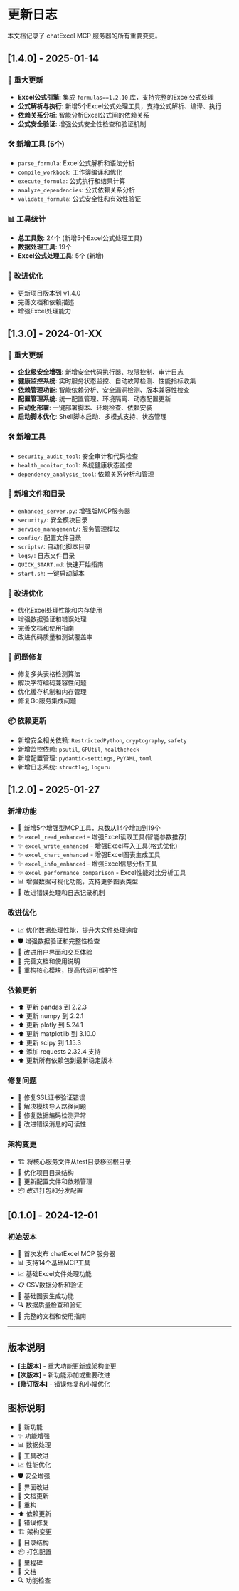 # 更新日志

本文档记录了 chatExcel MCP 服务器的所有重要变更。

## [1.4.0] - 2025-01-14

### 🚀 重大更新
- **Excel公式引擎**: 集成 `formulas==1.2.10` 库，支持完整的Excel公式处理
- **公式解析与执行**: 新增5个Excel公式处理工具，支持公式解析、编译、执行
- **依赖关系分析**: 智能分析Excel公式间的依赖关系
- **公式安全验证**: 增强公式安全性检查和验证机制

### 🛠️ 新增工具 (5个)
- `parse_formula`: Excel公式解析和语法分析
- `compile_workbook`: 工作簿编译和优化
- `execute_formula`: 公式执行和结果计算
- `analyze_dependencies`: 公式依赖关系分析
- `validate_formula`: 公式安全性和有效性验证

### 📊 工具统计
- **总工具数**: 24个 (新增5个Excel公式处理工具)
- **数据处理工具**: 19个
- **Excel公式处理工具**: 5个 (新增)

### 🔧 改进优化
- 更新项目版本到 v1.4.0
- 完善文档和依赖描述
- 增强Excel处理能力

## [1.3.0] - 2024-01-XX

### 🚀 重大更新
- **企业级安全增强**: 新增安全代码执行器、权限控制、审计日志
- **健康监控系统**: 实时服务状态监控、自动故障检测、性能指标收集
- **依赖管理功能**: 智能依赖分析、安全漏洞检测、版本兼容性检查
- **配置管理系统**: 统一配置管理、环境隔离、动态配置更新
- **自动化部署**: 一键部署脚本、环境检查、依赖安装
- **启动脚本优化**: Shell脚本启动、多模式支持、状态管理

### 🛠️ 新增工具
- `security_audit_tool`: 安全审计和代码检查
- `health_monitor_tool`: 系统健康状态监控
- `dependency_analysis_tool`: 依赖关系分析和管理

### 📁 新增文件和目录
- `enhanced_server.py`: 增强版MCP服务器
- `security/`: 安全模块目录
- `service_management/`: 服务管理模块
- `config/`: 配置文件目录
- `scripts/`: 自动化脚本目录
- `logs/`: 日志文件目录
- `QUICK_START.md`: 快速开始指南
- `start.sh`: 一键启动脚本

### 🔧 改进优化
- 优化Excel处理性能和内存使用
- 增强数据验证和错误处理
- 完善文档和使用指南
- 改进代码质量和测试覆盖率

### 🐛 问题修复
- 修复多头表格检测算法
- 解决字符编码兼容性问题
- 优化缓存机制和内存管理
- 修复Go服务集成问题

### 📦 依赖更新
- 新增安全相关依赖: `RestrictedPython`, `cryptography`, `safety`
- 新增监控依赖: `psutil`, `GPUtil`, `healthcheck`
- 新增配置管理: `pydantic-settings`, `PyYAML`, `toml`
- 新增日志系统: `structlog`, `loguru`

## [1.2.0] - 2025-01-27

### 新增功能
- 🚀 新增5个增强型MCP工具，总数从14个增加到19个
- ✨ `excel_read_enhanced` - 增强Excel读取工具(智能参数推荐)
- ✨ `excel_write_enhanced` - 增强Excel写入工具(格式优化)
- ✨ `excel_chart_enhanced` - 增强Excel图表生成工具
- ✨ `excel_info_enhanced` - 增强Excel信息分析工具
- ✨ `excel_performance_comparison` - Excel性能对比分析工具
- 📊 增强数据可视化功能，支持更多图表类型
- 🔧 改进错误处理和日志记录机制

### 改进优化
- 📈 优化数据处理性能，提升大文件处理速度
- 🛡️ 增强数据验证和完整性检查
- 🎨 改进用户界面和交互体验
- 📝 完善文档和使用说明
- 🔄 重构核心模块，提高代码可维护性

### 依赖更新
- ⬆️ 更新 pandas 到 2.2.3
- ⬆️ 更新 numpy 到 2.2.1
- ⬆️ 更新 plotly 到 5.24.1
- ⬆️ 更新 matplotlib 到 3.10.0
- ⬆️ 更新 scipy 到 1.15.3
- ⬆️ 添加 requests 2.32.4 支持
- ⬆️ 更新所有依赖包到最新稳定版本

### 修复问题
- 🐛 修复SSL证书验证错误
- 🐛 解决模块导入路径问题
- 🐛 修复数据编码检测异常
- 🐛 改进错误消息的可读性

### 架构变更
- 🏗️ 将核心服务文件从test目录移回根目录
- 📁 优化项目目录结构
- 🔧 更新配置文件和依赖管理
- 📦 改进打包和分发配置

## [0.1.0] - 2024-12-01

### 初始版本
- 🎉 首次发布 chatExcel MCP 服务器
- 📊 支持14个基础MCP工具
- 📈 基础Excel文件处理功能
- 📋 CSV数据分析和验证
- 🎨 基础图表生成功能
- 🔍 数据质量检查和验证
- 📖 完整的文档和使用指南

---

## 版本说明

- **[主版本]** - 重大功能更新或架构变更
- **[次版本]** - 新功能添加或重要改进
- **[修订版本]** - 错误修复和小幅优化

## 图标说明

- 🚀 新功能
- ✨ 功能增强
- 📊 数据处理
- 🔧 工具改进
- 📈 性能优化
- 🛡️ 安全增强
- 🎨 界面改进
- 📝 文档更新
- 🔄 重构
- ⬆️ 依赖更新
- 🐛 错误修复
- 🏗️ 架构变更
- 📁 目录结构
- 📦 打包配置
- 🎉 里程碑
- 📖 文档
- 🔍 功能检查